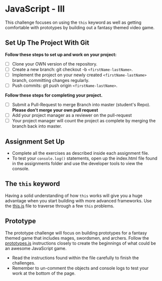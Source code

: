 # JavaScript - III

This challenge focuses on using the `this` keyword as well as getting comfortable with prototypes by building out a fantasy themed video game.

## Set Up The Project With Git

**Follow these steps to set up and work on your project:**

* [ ] Clone your OWN version of the repository.
* [ ] Create a new branch: git checkout -b `<firstName-lastName>`.
* [ ] Implement the project on your newly created `<firstName-lastName>` branch, committing changes regularly.
* [ ] Push commits: git push origin `<firstName-lastName>`.

**Follow these steps for completing your project.**

* [ ] Submit a Pull-Request to merge <firstName-lastName> Branch into master (student's  Repo). **Please don't merge your own pull request**
* [ ] Add your project manager as a reviewer on the pull-request
* [ ] Your project manager will count the project as complete by merging the branch back into master.

## Assignment Set Up

* Complete all the exercises as described inside each assignment file.
* To test your `console.log()` statements, open up the index.html file found in the assignments folder and use the developer tools to view the console.  

## The `this` keyword

Having a solid understanding of how `this` works will give you a huge advantage when you start building with more advanced frameworks. Use the [this.js](assignments/this.js) file to traverse through a few `this` problems.

## Prototype

The prototype challenge will focus on building prototypes for a fantasy themed game that includes mages, swordsmen, and archers.  Follow the [prototypes.js](assignments/this.js) instructions closely to create the beginnings of what could be an awesome JavaScript game.

* Read the instructions found within the file carefully to finish the challenges. 
* Remember to un-comment the objects and console logs to test your work at the bottom of the page.
